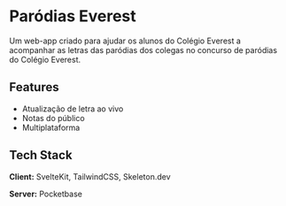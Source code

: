 # Paródias Everest

Um web-app criado para ajudar os alunos do Colégio Everest a acompanhar as letras das paródias dos colegas no concurso de paródias do Colégio Everest.

## Features

- Atualização de letra ao vivo
- Notas do público
- Multiplataforma

## Tech Stack

**Client:** SvelteKit, TailwindCSS, Skeleton.dev

**Server:** Pocketbase
